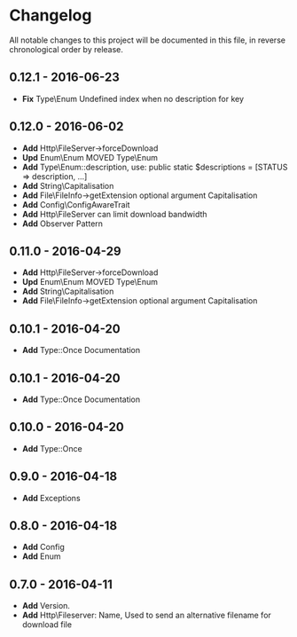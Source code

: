 # Changelog

All notable changes to this project will be documented in this file, in reverse chronological order by release.

## 0.12.1 - 2016-06-23

-   **Fix** Type\Enum Undefined index when no description for key

## 0.12.0 - 2016-06-02

-   **Add** Http\FileServer->forceDownload
-   **Upd** Enum\Enum MOVED Type\Enum
-   **Add** Type\Enum::description, use: public static $descriptions = [STATUS => description, ...]
-   **Add** String\Capitalisation
-   **Add** File\FileInfo->getExtension optional argument Capitalisation
-   **Add** Config\ConfigAwareTrait
-   **Add** Http\FileServer can limit download bandwidth
-   **Add** Observer Pattern

## 0.11.0 - 2016-04-29

-   **Add** Http\FileServer->forceDownload
-   **Upd** Enum\Enum MOVED Type\Enum
-   **Add** String\Capitalisation
-   **Add** File\FileInfo->getExtension optional argument Capitalisation

## 0.10.1 - 2016-04-20

-   **Add** Type::Once Documentation

## 0.10.1 - 2016-04-20

-   **Add** Type::Once Documentation

## 0.10.0 - 2016-04-20

-   **Add** Type::Once

## 0.9.0 - 2016-04-18

-   **Add** Exceptions

## 0.8.0 - 2016-04-18

-   **Add** Config
-   **Add** Enum

## 0.7.0 - 2016-04-11

-   **Add** Version.
-   **Add** Http\Fileserver: Name, Used to send an alternative filename for download file
